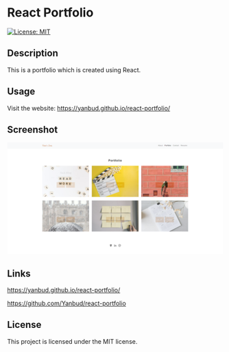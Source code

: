 # React Portfolio
[![License: MIT](https://img.shields.io/badge/License-MIT-yellow.svg)](https://opensource.org/licenses/MIT) 
## Description 
This is a portfolio which is created using React. 

## Usage
Visit the website: <a href="https://yanbud.github.io/react-portfolio/">https://yanbud.github.io/react-portfolio/</a>
## Screenshot
 <p dir="auto"><img src="Screenshot.png" alt="Screenshot" style="max-width: 100%;" /></p>

## Links
<p dir="auto"><a href="https://yanbud.github.io/react-portfolio/" target="_blank">https://yanbud.github.io/react-portfolio/</a></p>
<p dir="auto"><a href="https://github.com/Yanbud/react-portfolio">https://github.com/Yanbud/react-portfolio</a></p>

## License
This project is licensed under the MIT license.
